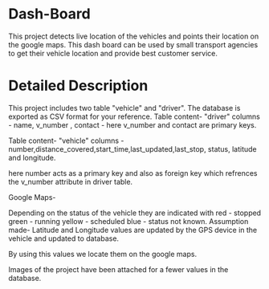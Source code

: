 # Dash-Board
This project detects live location of the vehicles and points their location on the google maps. This dash board can be used by small transport agencies to get their vehicle location and provide best customer service.






# Detailed Description


This project includes two table "vehicle" and "driver". The database is exported as
CSV format for your reference. 
Table content- "driver"
columns - name, v_number , contact - here v_number and contact are primary keys.

Table content- "vehicle"
columns - number,distance_covered,start_time,last_updated,last_stop, status, latitude and 
longitude.

here number acts as a primary key and also as foreign key which refrences the v_number attribute 
in driver table.


Google Maps-

Depending on the status of the vehicle they are indicated with
red - stopped
green - running
yellow - scheduled
blue - status not known.
Assumption made- Latitude and Longitude values are updated by the GPS device in the vehicle and updated to database.

By using this values we locate them on the google maps.

Images of the project  have been attached for a fewer values in the database.
